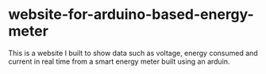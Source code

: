 # website-for-arduino-based-energy-meter
This is a website I built to show data such as voltage, energy consumed and current in real time from a smart energy meter built using an arduin.